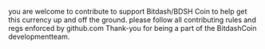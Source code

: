 you are welcome to contribute to support Bitdash/BDSH Coin to help get this currency up and off the ground. please follow all contributing rules and regs enforced by github.com Thank-you for being a part of the BitdashCoin developmentteam.  

